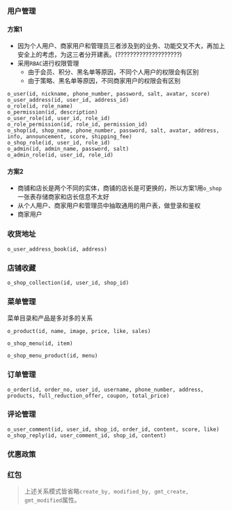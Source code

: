 ### 用户管理
#### 方案1
- 因为个人用户、商家用户和管理员三者涉及到的业务、功能交叉不大，再加上安全上的考虑，为这三者分开建表。(????????????????????)
- 采用`RBAC`进行权限管理
	- 由于会员、积分、黑名单等原因，不同个人用户的权限会有区别
	- 由于策略、黑名单等原因，不同商家用户的权限会有区别
```
o_user(id, nickname, phone_number, password, salt, avatar, score)
o_user_address(id, user_id, address_id)
o_role(id, role_name)
o_permission(id, description)
o_user_role(id, user_id, role_id)
o_role_permission(id, role_id, permission_id)
o_shop(id, shop_name, phone_number, password, salt, avatar, address, info, announcement, score, shipping_fee)
o_shop_role(id, user_id, role_id)
o_admin(id, admin_name, password, salt)
o_admin_role(id, user_id, role_id)
```
#### 方案2
- 商铺和店长是两个不同的实体，商铺的店长是可更换的，所以方案1用`o_shop`一张表存储商家和店长信息不太好
- 从个人用户、商家用户和管理员中抽取通用的用户表，做登录和鉴权
- 商家用户
### 收货地址
```
o_user_address_book(id, address)
```

### 店铺收藏
```
o_shop_collection(id, user_id, shop_id)
```

### 菜单管理
菜单目录和产品是多对多的关系
```
o_product(id, name, image, price, like, sales)
```
```
o_shop_menu(id, item)
```
```
o_shop_menu_product(id, menu)
```
### 订单管理

```
o_order(id, order_no, user_id, username, phone_number, address, products, full_reduction_offer, coupon, total_price)
```

### 评论管理
```
o_user_comment(id, user_id, shop_id, order_id, content, score, like)
o_shop_reply(id, user_comment_id, shop_id, content)
```
### 优惠政策
### 红包

> 上述关系模式皆省略`create_by, modified_by, gmt_create, gmt_modified`属性。

<!--stackedit_data:
eyJoaXN0b3J5IjpbLTExNDIxNjMxOTEsLTMwNTY1MTYwMiwtMT
g0OTczNzMyLDEzMzI1NzEwMywtNDkxNzgyNDM2LDEwNTc1NTE5
ODksMTIyODU1MDg0NCwtMTEyMTkzNzQ5OSwxOTQ0NTA4NzQ2LC
04NDA4NDUyMDgsLTk1Mzc4OTg0MSwtMTQ3OTI5NjUyOSwtMTEx
MjEwODkwOCwxNDIwOTc2MDg5LC03MjI4MDQyNDUsLTIxMjM4Nz
YwMzEsLTE3MTgyMTQxNSwtMTY5ODA4NDkxNCwtMTg1MzY4MTA0
MCwxNjQxOTY3NTgyXX0=
-->